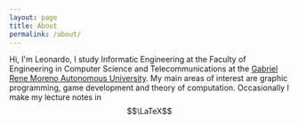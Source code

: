 ```yaml
---
layout: page
title: About
permalink: /about/
---
```


<script src="https://cdn.mathjax.org/mathjax/latest/MathJax.js?config=TeX-AMS-MML_HTMLorMML" type="text/javascript"></script>

Hi, I'm Leonardo, I study Informatic Engineering at the Faculty of Engineering in Computer Science and Telecommunications at the [Gabriel Rene Moreno Autonomous University](https://www.uagrm.edu.bo/). My main areas of interest are graphic programming, game development and theory of computation. Occasionally I make my lecture notes in $$\LaTeX$$ 
